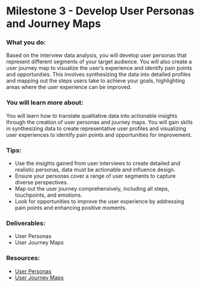 # Milestone 3 - Develop User Personas and Journey Maps

### What you do:

Based on the interview data analysis, you will develop user personas that represent different segments of your target audience. You will also create a user journey map to visualize the user’s experience and identify pain points and opportunities. This involves synthesizing the data into detailed profiles and mapping out the steps users take to achieve your goals, highlighting areas where the user experience can be improved.

### You will learn more about:

You will learn how to translate qualitative data into actionable insights through the creation of user personas and journey maps. You will gain skills in synthesizing data to create representative user profiles and visualizing user experiences to identify pain points and opportunities for improvement.

### Tips:

- Use the insights gained from user interviews to create detailed and realistic personas, data must be actionable and influence design.
- Ensure your personas cover a range of user segments to capture diverse perspectives.
- Map out the user journey comprehensively, including all steps, touchpoints, and emotions.
- Look for opportunities to improve the user experience by addressing pain points and enhancing positive moments.

### Deliverables:

- User Personas
- User Journey Maps

### Resources:

- [User Personas](https://redi-school-1.gitbook.io/ux-ui-bootcamp/2.-project-mobile-application/milestone-1-analysis-empathy-map-and-user-flows/user-personas)
- [User Journey Maps](https://redi-school-1.gitbook.io/ux-ui-bootcamp/2.-project-mobile-application/milestone-1-analysis-empathy-map-and-user-flows/user-journey-map)

